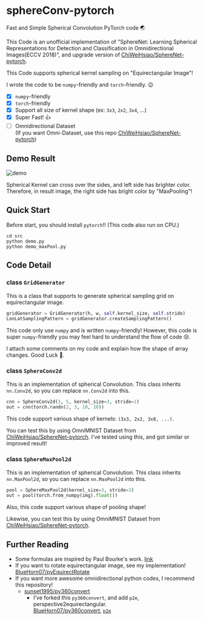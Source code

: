 # sphereConv-pytorch

Fast and Simple Spherical Convolution PyTorch code 🌏

This Code is an unofficial implementation of "SphereNet: Learning Spherical Representations for Detection and Classification in Omnidirectional Images(ECCV 2018)", and upgrade version of [ChiWeiHsiao/SphereNet-pytorch](https://github.com/ChiWeiHsiao/SphereNet-pytorch).

This Code supports spherical kernel sampling on "Equirectangular Image"!

I wrote the code to be `numpy`-friendly and `torch`-friendly. 😉

- [x] `numpy`-friendly
- [x] `torch`-friendly
- [x] Support all size of kernel shape (ex: `3x3`, `2x2`, `3x4`, ...)
- [x] Super Fast! 👍
- [ ] Omnidirectional Dataset <br/>(If you want Omni-Dataset, use this repo  [ChiWeiHsiao/SphereNet-pytorch](https://github.com/ChiWeiHsiao/SphereNet-pytorch))

## Demo Result

![demo](https://i.imgur.com/CWews2K.png)

Spherical Kernel can cross over the sides, and left side has brighter color. Therefore, in result image, the right side has bright color by "MaxPooling"!


## Quick Start

Before start, you should install `pytorch`!! (This code also run on CPU.)

```
cd src
python demo.py
python demo_maxPool.py
```

## Code Detail

### class `GridGenerator`

This is a class that supports to generate spherical sampling grid on equirectangular image.

``` python
gridGenerator = GridGenerator(h, w, self.kernel_size, self.stride)
LonLatSamplingPattern = gridGenerator.createSamplingPattern()
```

This code only use `numpy` and is written `numpy`-friendly! However, this code is super `numpy`-friendly you may feel hard to understand the flow of code 😢. 

I attach some comments on my code and explain how the shape of array changes. Good Luck 🤞.


### class `SphereConv2d`

This is an implementation of spherical Convolution. This class inherits `nn.Conv2d`, so you can replace `nn.Conv2d` into this.

``` python
cnn = SphereConv2d(3, 5, kernel_size=3, stride=1)
out = cnn(torch.randn(2, 3, 10, 10))
```

This code support various shape of kernels: `(3x3, 2x2, 3x8, ...)`.

You can test this by using OmniMNIST Dataset from [ChiWeiHsiao/SphereNet-pytorch](https://github.com/ChiWeiHsiao/SphereNet-pytorch). I've tested using this, and got similar or improved result!

### class `SphereMaxPool2d`

This is an implementation of spherical Convolution. This class inherits `nn.MaxPool2d`, so you can replace `nn.MaxPool2d` into this.

``` python
pool = SphereMaxPool2d(kernel_size=3, stride=3)
out = pool(torch.from_numpy(img).float())
```

Also, this code support various shape of pooling shape!

Likewise, you can test this by using OmniMNIST Dataset from [ChiWeiHsiao/SphereNet-pytorch](https://github.com/ChiWeiHsiao/SphereNet-pytorch).

## Further Reading

- Some formulas are inspired by Paul Bourke's work. [link](http://paulbourke.net/dome/dualfish2sphere/)
- If you want to rotate equirectangular image, see my implementation! [BlueHorn07/pyEquirectRotate](https://github.com/BlueHorn07/pyEquirectRotate)  
- If you want more awesome omnidirectional python codes, I recommend this repository!
    - [sunset1995/py360convert](https://github.com/sunset1995/py360convert)
        - I've forked this `py360convert`, and add `p2e`, perspective2equirectangular. <br/>[BlueHorn07/py360convert](https://github.com/BlueHorn07/py360convert), [`p2e`](https://github.com/BlueHorn07/py360convert#p2ep_img-fov_deg-u_deg-v_deg-out_hw-in_rot_deg0)
